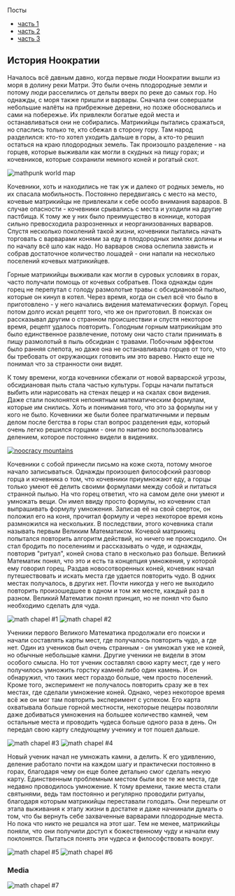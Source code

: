Посты

- [часть 1](http://joyreactor.cc/post/5156500)
- [часть 2](http://joyreactor.cc/post/5159286)
- [часть 3](http://joyreactor.cc/post/5166195)

## История Ноократии

Началось всё давным давно, когда первые люди Ноократии вышли из моря в долину реки Матри. Это были очень плодородные земли и потому люди расселились от дельты вверх по реке до самых гор. Но однажды, с моря также пришли и варвары. Сначала они совершали небольшие налёты на прибрежные деревни, но позже обосновались и сами на побережье. Их привлекли богатые едой места и останавливаться они не собирались. Матрикийцы пытались сражаться, но спаслись только те, кто сбежал в сторону гору. Там народ разделился: кто-то хотел уходить дальше в горы, а кто-то решил остаться на краю плодородных земель. Так произошло разделение - на горцев, которые выживали как могли в скудных на пищу горах; и кочевников, которые сохранили немного коней и рогатый скот.

![mathpunk world map](https://lh3.googleusercontent.com/2JkwqRDUfHh6iUCkN12swaM_6qh1Cifb3oUklVVzF9enck28zmY3p562s4EHhgeiDZAd3xjsCzjo3Hmwh3DXGqWupMz7P-c5yzZcxAg=s0)

Кочевники, хоть и находились не так уж и далеко от родных земель, но их спасала мобильность. Постоянно передвигаясь с место на место, кочевые матрикийцы не привлекали к себе особо внимания варваров. В случае опасности - кочевники срывались с места и уходили на другие пастбища. К тому же у них было преимущество в коннице, которая сильно превосходила разрозненных и неорганизованных варваров. Спустя несколько поколений такой жизни, кочевники пытались начать торговать с варварами конями за еду в плодородных землях долины и по началу всё шло как надо. Но варваров снова ослепила зависть и собрав достаточное количество лошадей - они напали на несколько поселений кочевых матрикийцев.

Горные матрикийцы выживали как могли в суровых условиях в горах, часто получали помощь от кочевых собратьев. Пока однажды один горец не перепутал с голоду размолотые травы с обсидиановой пылью, которые он кинул в котел. Через время, когда он съел всё что было в приготовлено - у него начались видения математических формул. Горец потом долго искал рецепт того, что же он приготовил. В поисках он рассказывал другим о странном происшествии и спустя некоторое время, рецепт удалось повторить. Голодным горным матрикийцам это было единственное развлечение, потому они часто стали принимать в пищу размолотый в пыль обсидиан с травами. Побочным эффектом было ранняя слепота, но даже она не останавливала горцев от того, что бы требовать от окружающих готовить им это варево. Никто еще не понимал что за странности они видят.

К тому времени, когда кочевники сбежали от новой варварской угрозы, обсидиановая пыль стала частью культуры. Горцы начали пытаться выбить или нарисовать на стенах пещер и на скалах свои видения. Даже стали поклонятся непонятным математическим формулам, которые им снились. Хоть и понимания того, что это за формулы ни у кого не было. Кочевники же были более прагматичными и первым делом после бегства в горы стал вопрос разделения еды, который очень легко решился горцами - они по наитию воспользовались делением, которое постоянно видели в видениях.

[![noocracy mountains](https://lh3.googleusercontent.com/JDha8gQLQfsuAHWUc7_aHvTf3380rOagGflaYfqqr_II3g-8EJWEeO1w99p4uRaH2bz47J99FyB7KrD9iA5yFJ6p7t-Ev9_VvQ9e=w178)](https://openseauserdata.com/files/c6ae6ad60221f9858e17f2e148f60161.mp4)

Кочевники с собой принесли письмо на коже скота, потому многое начало записываться. Однажды произошел философский разговор горца и кочевника о том, что кочевники приумножают еду, а горцы только умеют её делить своими формулами между собой и питаться странной пылью. На что горец ответил, что на самом деле они умеют и умножать вещи. Он имел ввиду просто формулы, но кочевник стал выпрашивать формулу умножения. Записав её на свой сверток, он положил его на коня, прочитал формулу и через некоторое время конь размножился на нескольких. В последствии, этого кочевника стали называть первым Великим Математиком. Кочевой матрикиец попытался повторить алгоритм действий, но ничего не происходило. Он стал бродить по поселениям и рассказывать о чуде, и однажды, повторив "ритуал", коней снова стало в несколько раз больше. Великий Математик понял, что это и есть та концепция умножения, у которой ему говорил горец. Раздав новосотворенных коней, кочевник начал путешествовать и искать места где удается повторить чудо. В одних местах получалось, в других нет. Почти никогда у него не выходило повторить произошедшее в одном и том же месте, каждый раз в разном. Великий Математик понял принцип, но не понял что было необходимо сделать для чуда.

![math chapel #1](https://lh3.googleusercontent.com/D4h4WNVSDt86F2Hj9Iu7BDaUcHv3A_GvSTa6X96XfCYFMv5PPPdpd9ftPgez8290Ve9hvc-BWeYGQziaw87Tv26BvH64wELn3hX-u4Y=s0)
![math chapel #2](https://lh3.googleusercontent.com/0lSUs8yfj5FvaKAhvJYl5-63uXOLDZT8-ZWaHfOmceKkn_bxkNsnp7o44TYvcwgWAuEh-BQSgRJ620EJxHDAtuRx0QGMxHFgRqmIRw=s0)

Ученики первого Великого Математика продолжали его поиски и начали составлять карты мест, где получалось повторить чудо, а где нет. Один из учеников был очень странным - он умножал уже не коней, но обычные небольшые камни. Другие ученики не видели в этом особого смысла. Но тот ученик составлял свою карту мест, где у него получилось умножить горстку камней либо один камень. И он обнаружил, что таких мест гораздо больше, чем просто поселений. Кроме того, эксперимент не получалось повторить сразу же в тех местах, где сделали умножение коней. Однако, через некоторое время всё же он мог там повторить эксперимент с успехом. Его карта охватывала больше горной местности, некоторые пещеры позволяли даже добиваться умножения на большее количество камней, чем остальные места и проводить чудеса больше одного раза в день. Он передал свою карту следующему ученику и тот пошел дальше.

![math chapel #3](https://lh3.googleusercontent.com/vZN5x5CujIBOtQq6eWmNlEsOhcE2RMlPEC48yDNieA_O5CvflN08GrYmzesvk3SasSedfse0wmoW7Qy9OlJjdErC9t1Gw45LYaZVj4c=s0)
![math chapel #4](https://lh3.googleusercontent.com/oGECAOgpB80qcf6StZiAwrXWeGJtbYAM9wuJuNzKLfD10bG-6bl_G_EiK1dMYog4gDlemHtAlzYfOfSDWKuFsL_gyEHB8z0p04Wz=s0)

Новый ученик начал не умножать камни, а делить. К его удивлению, деление работало почти на каждом шагу и практически постоянно в горах, благодаря чему он еще более детально смог сделать некую карту. Единственным проблемным местом были все те же места, где недавно проводилось умножение. К тому времени, такие места стали святынями, ведь там постоянно и регулярно проводили ритуалы, благодаря которым матрикийцы переставали голодать. Они перешли от этапа выживания к этапу жизни в достатке и даже начнинали думать о том, что бы вернуть себе захваченные варварами плодородные места. Но пока что никто не решался на этот шаг. Тем не менее, матрикийцы поняли, что они получили доступ к божественному чуду и начали ему поклонятся. Пытаться понять эти чудеса и философствовать вокруг.

![math chapel #5](https://lh3.googleusercontent.com/5kbBIedMjfvGI1ZCyuuFW_Avp1Gefg8_BehVXopK9ycXjToBdyRmcpzakcJ2WQwb0XeufEQ-knKZYQGwRGFIUe8XssKhBPfpXq-6wg=s0)
![math chapel #6](https://lh3.googleusercontent.com/KxbeSB_CFgUe4IWiSTZoPmNk5NZka9jIubLPUJCLp7E381x53a4SLuFpQG0Ggo9D-Yts-fGCUycEHU9aQFfw3GW1fPmUTd_m22Yzktg=s0)

### Media

![math chapel #7](https://lh3.googleusercontent.com/mIb8cGHKv-FosR2z4gdby_0Ts0byQku76xbGrJBHXScr0vaIb31QNZvGgtU3b5YadgnqGkYjn3ZcvGsn_Nma9faSp-cYMEwn0nj0eg=s0)
